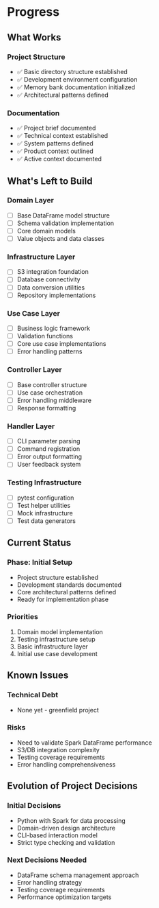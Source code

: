 # Progress

## What Works

### Project Structure
- ✅ Basic directory structure established
- ✅ Development environment configuration
- ✅ Memory bank documentation initialized
- ✅ Architectural patterns defined

### Documentation
- ✅ Project brief documented
- ✅ Technical context established
- ✅ System patterns defined
- ✅ Product context outlined
- ✅ Active context documented

## What's Left to Build

### Domain Layer
- [ ] Base DataFrame model structure
- [ ] Schema validation implementation
- [ ] Core domain models
- [ ] Value objects and data classes

### Infrastructure Layer
- [ ] S3 integration foundation
- [ ] Database connectivity
- [ ] Data conversion utilities
- [ ] Repository implementations

### Use Case Layer
- [ ] Business logic framework
- [ ] Validation functions
- [ ] Core use case implementations
- [ ] Error handling patterns

### Controller Layer
- [ ] Base controller structure
- [ ] Use case orchestration
- [ ] Error handling middleware
- [ ] Response formatting

### Handler Layer
- [ ] CLI parameter parsing
- [ ] Command registration
- [ ] Error output formatting
- [ ] User feedback system

### Testing Infrastructure
- [ ] pytest configuration
- [ ] Test helper utilities
- [ ] Mock infrastructure
- [ ] Test data generators

## Current Status

### Phase: Initial Setup
- Project structure established
- Development standards documented
- Core architectural patterns defined
- Ready for implementation phase

### Priorities
1. Domain model implementation
2. Testing infrastructure setup
3. Basic infrastructure layer
4. Initial use case development

## Known Issues

### Technical Debt
- None yet - greenfield project

### Risks
- Need to validate Spark DataFrame performance
- S3/DB integration complexity
- Testing coverage requirements
- Error handling comprehensiveness

## Evolution of Project Decisions

### Initial Decisions
- Python with Spark for data processing
- Domain-driven design architecture
- CLI-based interaction model
- Strict type checking and validation

### Next Decisions Needed
- DataFrame schema management approach
- Error handling strategy
- Testing coverage requirements
- Performance optimization targets
